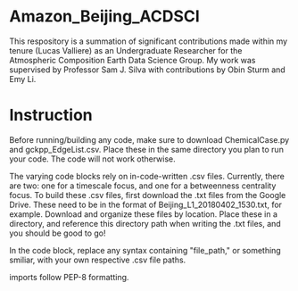 # Amazon_Beijing_ACDSCI

This respository is a summation of significant contributions made within my tenure (Lucas Valliere) as an Undergraduate Researcher for the Atmospheric Composition Earth Data Science Group. My work was supervised by Professor Sam J. Silva with contributions by Obin Sturm and Emy Li.

# Instruction

Before running/building any code, make sure to download ChemicalCase.py and gckpp_EdgeList.csv. Place these in the same directory you plan to run your code. The code will not work otherwise.

The varying code blocks rely on in-code-written .csv files. Currently, there are two: one for a timescale focus, and one for a betweenness centrality focus. To build these .csv files, first download the .txt files from the Google Drive. These need to be in the format of Beijing_L1_20180402_1530.txt, for example. Download and organize these files by location. 
Place these in a directory, and reference this directory path when writing the .txt files, and you should be good to go! 


In the code block, replace any syntax containing "file_path," or something smiliar, with your own respective .csv file paths.

imports follow PEP-8 formatting.
